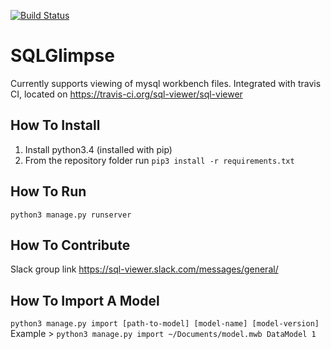 [![Build Status](https://travis-ci.org/sql-viewer/SQLGlimpse.svg?branch=master)](https://travis-ci.org/sql-viewer/SQLGlimpse)

# SQLGlimpse

Currently supports viewing of mysql workbench files. 
Integrated with travis CI, located on https://travis-ci.org/sql-viewer/sql-viewer

## How To Install

1. Install python3.4 (installed with pip)
2. From the repository folder run `pip3 install -r requirements.txt`

## How To Run

`python3 manage.py runserver`

## How To Contribute

Slack group link https://sql-viewer.slack.com/messages/general/


## How To Import A Model
`python3 manage.py import [path-to-model] [model-name] [model-version]`
Example > `python3 manage.py import ~/Documents/model.mwb DataModel 1`